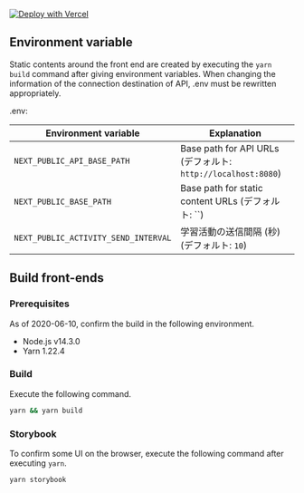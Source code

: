 [![Deploy with Vercel](https://vercel.com/button)](https://vercel.com/new/git/external?repository-url=https%3A%2F%2Fgithub.com%2Fnpocccties%2FChibiCHiLO&env=NEXT_PUBLIC_API_BASE_PATH,FRONTEND_ORIGIN,FRONTEND_PATH,SESSION_SECRET,DATABASE_URL)

## Environment variable

Static contents around the front end are created by executing the `yarn build` command after giving environment variables.
When changing the information of the connection destination of API, .env must be rewritten appropriately.

.env:

| Environment variable                 | Explanation                                                  |
| ------------------------------------ | ------------------------------------------------------------ |
| `NEXT_PUBLIC_API_BASE_PATH`          | Base path for API URLs (デフォルト: `http://localhost:8080`) |
| `NEXT_PUBLIC_BASE_PATH`              | Base path for static content URLs (デフォルト: ``)           |
| `NEXT_PUBLIC_ACTIVITY_SEND_INTERVAL` | 学習活動の送信間隔 (秒) (デフォルト: `10`)                   |

## Build front-ends

### Prerequisites

As of 2020-06-10, confirm the build in the following environment.

- Node.js v14.3.0
- Yarn 1.22.4

### Build

Execute the following command.

```sh
yarn && yarn build
```

### Storybook

To confirm some UI on the browser, execute the following command after executing `yarn`.

```sh
yarn storybook
```
